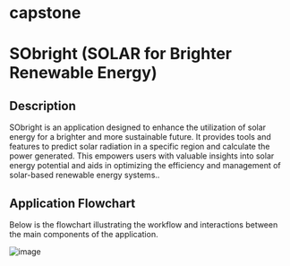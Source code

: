 # capstone

# SObright (SOLAR for Brighter Renewable Energy)

## Description

SObright is an application designed to enhance the utilization of solar energy for a brighter and more sustainable future. It provides tools and features to predict solar radiation in a specific region and calculate the power generated. This empowers users with valuable insights into solar energy potential and aids in optimizing the efficiency and management of solar-based renewable energy systems..

## Application Flowchart
Below is the flowchart illustrating the workflow and interactions between the main components of the application.


![image](https://github.com/adeepe/capstone/assets/97653692/1e49096a-fe20-4062-90c0-cfbbbe77d8aa)

